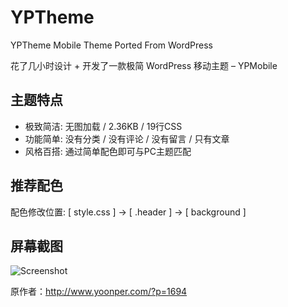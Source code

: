 # YPTheme
YPTheme Mobile Theme Ported From WordPress

花了几小时设计 + 开发了一款极简 WordPress 移动主题 – YPMobile
 
## 主题特点
* 极致简洁: 无图加载 / 2.36KB / 19行CSS
* 功能简单: 没有分类 / 没有评论 / 没有留言 / 只有文章
* 风格百搭: 通过简单配色即可与PC主题匹配
 
## 推荐配色
配色修改位置: [ style.css ] -> [ .header ] -> [ background ]

## 屏幕截图
![Screenshot](http://www.yoonper.com/wp-content/uploads/2015/01/67-1.png)

原作者：http://www.yoonper.com/?p=1694
